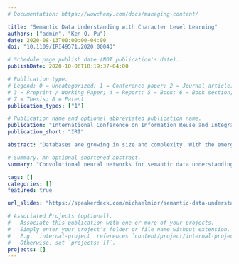 ```yaml
---
# Documentation: https://wowchemy.com/docs/managing-content/

title: "Semantic Data Understanding with Character Level Learning"
authors: ["admin", "Ken Q. Pu"]
date: 2020-08-13T00:00:00-04:00
doi: "10.1109/IRI49571.2020.00043"

# Schedule page publish date (NOT publication's date).
publishDate: 2020-10-06T18:19:37-04:00

# Publication type.
# Legend: 0 = Uncategorized; 1 = Conference paper; 2 = Journal article;
# 3 = Preprint / Working Paper; 4 = Report; 5 = Book; 6 = Book section;
# 7 = Thesis; 8 = Patent
publication_types: ["1"]

# Publication name and optional abbreviated publication name.
publication: "International Conference on Information Reuse and Integration for Data Science"
publication_short: "IRI"

abstract: "Databases are growing in size and complexity. With the emergence of data lakes, databases have become open, fast evolving and highly heterogeneous. Understanding the complex relationships among different entity types in such scenarios is both challenging and necessary to data scientists. We propose an approach that utilizes a convolutional neural network to learn patterns associated with each entity type in the database at the character level. We demonstrate that the learned character-level patterns can capture sufficient semantic information for many useful applications including data lake schema exploration, and interactive data cleaning."

# Summary. An optional shortened abstract.
summary: "Convolutional neural networks for semantic data understanding."

tags: []
categories: []
featured: true

url_slides: "https://speakerdeck.com/michaelmior/semantic-data-understanding-with-character-level-learning"

# Associated Projects (optional).
#   Associate this publication with one or more of your projects.
#   Simply enter your project's folder or file name without extension.
#   E.g. `internal-project` references `content/project/internal-project/index.md`.
#   Otherwise, set `projects: []`.
projects: []
---
```

